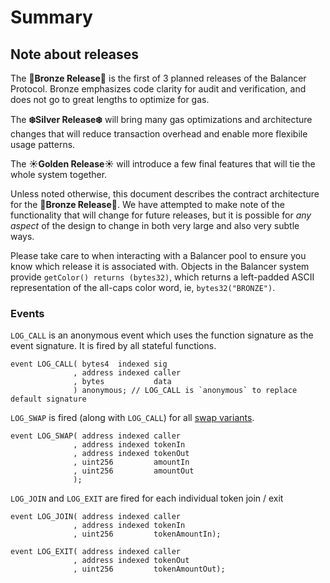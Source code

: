 # Summary

## Note about releases

The **🍂Bronze Release🍂** is the first of 3 planned releases of the Balancer Protocol. Bronze emphasizes code clarity for audit and verification, and does not go to great lengths to optimize for gas.

The **❄️Silver Release❄️** will bring many gas optimizations and architecture changes that will reduce transaction overhead and enable more flexibile usage patterns.

The **☀️Golden Release☀️** will introduce a few final features that will tie the whole system together.

Unless noted otherwise, this document describes the contract architecture for the **🍂Bronze Release🍂**. We have attempted to make note of the functionality that will change for future releases, but it is possible for _any aspect_ of the design to change in both very large and also very subtle ways.

Please take care to when interacting with a Balancer pool to ensure you know which release it is associated with. Objects in the Balancer system provide `getColor() returns (bytes32)`, which returns a left-padded ASCII representation of the all-caps color word, ie, `bytes32("BRONZE")`.

### Events

`LOG_CALL` is an anonymous event which uses the function signature as the event signature. It is fired by all stateful functions.

```text
event LOG_CALL( bytes4  indexed sig
              , address indexed caller
              , bytes           data
              ) anonymous; // LOG_CALL is `anonymous` to replace default signature
```

`LOG_SWAP` is fired \(along with `LOG_CALL`\) for all [swap variants](index.md).

```text
event LOG_SWAP( address indexed caller
              , address indexed tokenIn
              , address indexed tokenOut
              , uint256         amountIn
              , uint256         amountOut
              );
```

`LOG_JOIN` and `LOG_EXIT` are fired for each individual token join / exit

```text
event LOG_JOIN( address indexed caller
              , address indexed tokenIn
              , uint256         tokenAmountIn);

event LOG_EXIT( address indexed caller
              , address indexed tokenOut
              , uint256         tokenAmountOut);
```

